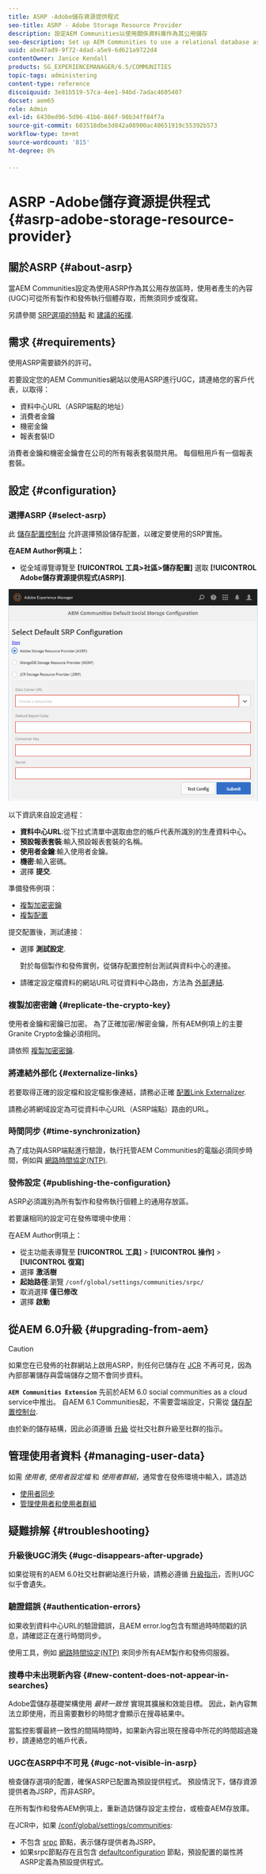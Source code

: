 ```yaml
---
title: ASRP -Adobe儲存資源提供程式
seo-title: ASRP - Adobe Storage Resource Provider
description: 設定AEM Communities以使用關係資料庫作為其公用儲存
seo-description: Set up AEM Communities to use a relational database as its common store
uuid: abe47ad9-9f72-4dad-a5e9-6d621a9722d4
contentOwner: Janice Kendall
products: SG_EXPERIENCEMANAGER/6.5/COMMUNITIES
topic-tags: administering
content-type: reference
discoiquuid: 3e81b519-57ca-4ee1-94bd-7adac4605407
docset: aem65
role: Admin
exl-id: 6430ed96-5d96-41b6-866f-90b34ff84f7a
source-git-commit: 603518dbe3d842a08900ac40651919c55392b573
workflow-type: tm+mt
source-wordcount: '815'
ht-degree: 0%

---
```


# ASRP -Adobe儲存資源提供程式 {#asrp-adobe-storage-resource-provider}

## 關於ASRP {#about-asrp}

當AEM Communities設定為使用ASRP作為其公用存放區時，使用者產生的內容(UGC)可從所有製作和發佈執行個體存取，而無須同步或復寫。

另請參閱 [SRP選項的特點](/help/communities/working-with-srp.md#characteristics-of-srp-options) 和 [建議的拓撲](/help/communities/topologies.md).

## 需求 {#requirements}

使用ASRP需要額外的許可。

若要設定您的AEM Communities網站以使用ASRP進行UGC，請連絡您的客戶代表，以取得：

* 資料中心URL（ASRP端點的地址）
* 消費者金鑰
* 機密金鑰
* 報表套裝ID

消費者金鑰和機密金鑰會在公司的所有報表套裝間共用。 每個租用戶有一個報表套裝。

## 設定 {#configuration}

### 選擇ASRP {#select-asrp}

此 [儲存配置控制台](/help/communities/srp-config.md) 允許選擇預設儲存配置，以確定要使用的SRP實施。

**在AEM Author例項上：**

* 從全域導覽導覽至 **[!UICONTROL 工具>社區>儲存配置]** 選取 **[!UICONTROL Adobe儲存資源提供程式(ASRP)]**.

![asrp-default](assets/asrp-default.png)

以下資訊來自設定過程：

* **資料中心URL**:從下拉式清單中選取由您的帳戶代表所識別的生產資料中心。
* **預設報表套裝**:輸入預設報表套裝的名稱。
* **使用者金鑰**:輸入使用者金鑰。
* **機密**:輸入密碼。
* 選擇 **提交**.

準備發佈例項：

* [複製加密密鑰](#replicate-the-crypto-key)
* [複製配置](#publishing-the-configuration)

提交配置後，測試連接：

* 選擇 **測試設定**.

   對於每個製作和發佈實例，從儲存配置控制台測試與資料中心的連接。

* 請確定設定檔資料的網站URL可從資料中心路由，方法為 [外部連結](#externalize-links).

### 複製加密密鑰 {#replicate-the-crypto-key}

使用者金鑰和密鑰已加密。 為了正確加密/解密金鑰，所有AEM例項上的主要Granite Crypto金鑰必須相同。

請依照 [複製加密密鑰](/help/communities/deploy-communities.md#replicate-the-crypto-key).

### 將連結外部化 {#externalize-links}

若要取得正確的設定檔和設定檔影像連結，請務必正確 [配置Link Externalizer](/help/sites-developing/externalizer.md).

請務必將網域設定為可從資料中心URL（ASRP端點）路由的URL。

### 時間同步 {#time-synchronization}

為了成功與ASRP端點進行驗證，執行托管AEM Communities的電腦必須同步時間，例如與 [網路時間協定(NTP)](https://www.ntp.org/).

### 發佈設定 {#publishing-the-configuration}

ASRP必須識別為所有製作和發佈執行個體上的通用存放區。

若要讓相同的設定可在發佈環境中使用：

在AEM Author例項上：

* 從主功能表導覽至 **[!UICONTROL 工具]** > **[!UICONTROL 操作]** > **[!UICONTROL 復寫]**
* 選擇 **激活樹**
* **起始路徑**:瀏覽 `/conf/global/settings/communities/srpc/`
* 取消選擇 **僅已修改**
* 選擇 **啟動**

## 從AEM 6.0升級 {#upgrading-from-aem}

>[!CAUTION]
>
>如果您在已發佈的社群網站上啟用ASRP，則任何已儲存在 [JCR](/help/communities/jsrp.md) 不再可見，因為內部部署儲存與雲端儲存之間不會同步資料。

**`AEM Communities Extension`** 先前於AEM 6.0 social communities as a cloud service中推出。 自AEM 6.1 Communities起，不需要雲端設定，只需從 [儲存配置控制台](/help/communities/srp-config.md).

由於新的儲存結構，因此必須遵循 [升級](/help/communities/upgrade.md#adobe-cloud-storage) 從社交社群升級至社群的指示。

## 管理使用者資料 {#managing-user-data}

如需 *使用者*, *使用者設定檔* 和 *使用者群組*，通常會在發佈環境中輸入，請造訪

* [使用者同步](/help/communities/sync.md)
* [管理使用者和使用者群組](/help/communities/users.md)

## 疑難排解 {#troubleshooting}

### 升級後UGC消失 {#ugc-disappears-after-upgrade}

如果從現有的AEM 6.0社交社群網站進行升級，請務必遵循 [升級指示](/help/communities/upgrade.md#adobe-cloud-storage)，否則UGC似乎會遺失。

### 驗證錯誤 {#authentication-errors}

如果收到資料中心URL的驗證錯誤，且AEM error.log包含有關過時時間戳的訊息，請確認正在進行時間同步。

使用工具，例如 [網路時間協定(NTP)](https://www.ntp.org/) 來同步所有AEM製作和發佈伺服器。

### 搜尋中未出現新內容 {#new-content-does-not-appear-in-searches}

Adobe雲儲存基礎架構使用 *最終一致性* 實現其擴展和效能目標。 因此，新內容無法立即使用，而且需要數秒的時間才會顯示在搜尋結果中。

當監控影響最終一致性的間隔時間時，如果新內容出現在搜尋中所花的時間超過幾秒，請連絡您的帳戶代表。

### UGC在ASRP中不可見 {#ugc-not-visible-in-asrp}

檢查儲存選項的配置，確保ASRP已配置為預設提供程式。 預設情況下，儲存資源提供者為JSRP，而非ASRP。

在所有製作和發佈AEM例項上，重新造訪儲存設定主控台，或檢查AEM存放庫。

在JCR中，如果 [/conf/global/settings/communities](https://localhost:4502/crx/de/index.jsp#/etc/socialconfig/):

* 不包含 [srpc](https://localhost:4502/crx/de/index.jsp#/conf/global/settings/communities/srp) 節點，表示儲存提供者為JSRP。
* 如果srpc節點存在且包含 [defaultconfiguration](https://localhost:4502/crx/de/index.jsp#/conf/global/settings/communities/srp/defaultconfiguration) 節點，預設配置的屬性將ASRP定義為預設提供程式。
